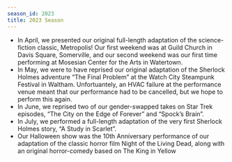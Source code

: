 ```yaml
---
season_id: 2023
title: 2023 Season
---
```

- In April, we presented our original full-length adaptation of the science-fiction classic, Metropolis! Our first weekend was at Guild Church in Davis Square, Somerville, and our second weekend was our first time performing at Mosesian Center for the Arts in Watertown.
- In May, we were to have reprised our original adaptation of the Sherlock Holmes adventure “The Final Problem” at the Watch City Steampunk Festival in Waltham. Unfortuantely, an HVAC failure at the performance venue meant that our performance had to be cancelled, but we hope to perform this again.
- In June, we reprised two of our gender-swapped takes on Star Trek episodes, “The City on the Edge of Forever” and “Spock’s Brain”.
- In July, we performed a full-length adaptation of the very first Sherlock Holmes story, “A Study in Scarlet”.
- Our Halloween show was the 10th Anniversary performance of our adaptation of the classic horror film Night of the Living Dead, along with an original horror-comedy based on The King in Yellow
